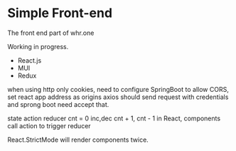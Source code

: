 # Simple Front-end

The front end part of whr.one

Working in progress.

* React.js
* MUI
* Redux

when using http only cookies, need to configure SpringBoot to allow CORS, set react app address as origins
axios should send request with credentials and sprong boot need accept that.

state     action    reducer
cnt = 0   inc,dec   cnt + 1, cnt - 1
in React, components call action to trigger reducer

React.StrictMode will render components twice.